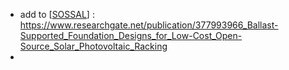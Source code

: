 - add to [[SOSSAL]] : https://www.researchgate.net/publication/377993966_Ballast-Supported_Foundation_Designs_for_Low-Cost_Open-Source_Solar_Photovoltaic_Racking
-

[//begin]: # "Autogenerated link references for markdown compatibility"
[SOSSAL]: ../pages-ls/SOSSAL "SOSSAL"
[//end]: # "Autogenerated link references"